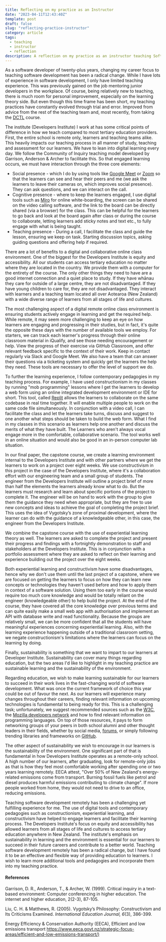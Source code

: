 ```yaml
---
title: Reflecting on my practice as an Instructor
date: "2023-04-11T12:43:40Z"
template: post
draft: false
slug: "reflecting-practice-instructor"
category: article
tags:
  - teaching
  - instructor
  - reflection
description: A reflection on my practice as an instructor teaching Software Development at Developers Institute
---
```


As a software developer of twenty-plus years, changing my career focus to teaching software development has been a radical change. While I have lots of experience in software development, I only have limited teaching experience. This was previously gained on the job mentoring junior developers in the workplace. Of course, being relatively new to teaching, there is much room for personal improvement, especially on the learning theory side. But even though this time frame has been short, my teaching practices have constantly evolved through trial and error. Improved from advice from the rest of the teaching team and, most recently, from taking the [DCTL](https://academyex.com/courses/micro-credential/digital-and-collaborative-teaching-and-learning-micro-credential) course.

The institute (Developers Institute) I work at has some critical points of difference in how we teach compared to most tertiary education providers. First, the entire school is remote only, learners and teaching teams alike. This heavily impacts our teaching process in all manner of study, teaching and assessment for our learners. We have to lean into digital learning every day. We follow the Community of Inquiry teaching model developed by Garrison, Anderson & Archer to facilitate this. So that engaged learning occurs, we must have interaction through the three core elements:

- Social presence - which I do by using tools like [Google Meet](https://meet.google.com) or [Zoom](https://zoom.us) so that the learners can see and hear their peers and me (we ask the learners to leave their cameras on, which improves social presence). They can ask questions, and we can interact on the call.
- Cognitive presence - where to keep the learners engaged, I use digital tools such as [Miro](https://miro.com) for online white-boarding, the screen can be shared on the video calling software, and the link to the board can be directly shared (via a browser) for the class. This can be helpful for the learners to go back and look at the board again after class or during the course to collaborate, letting learners add sticky notes and text etc., to fully engage with what is being taught.
- Teaching presence - During a call, I facilitate the class and guide the lesson, ensuring we keep on task. Starting discussion topics, asking guiding questions and offering help if required.

There are a lot of benefits to a digital and collaborative online class environment. One of the biggest for the Developers Institute is equity and accessibility. All our students can access tertiary education no matter where they are located in the country. We provide them with a computer for the entirety of the course. The only other things they need to have are a good internet connection and a quiet place to study. If they have whānau they care for outside of a large centre, they are not disadvantaged. If they have young children to care for, they are not disadvantaged. They interact with learners and a teaching team located all over Aotearoa (New Zealand) with a wide diverse range of learners from all stages of life and cultures.

The most challenging aspect of a digital remote online class environment is ensuring students actively engage in learning and get the required help. While remote, it may seem more challenging to keep an eye on how learners are engaging and progressing in their studies, but in fact, it's quite the opposite these days with the number of available tools we employ. For starters, we can track each learner's progress through their online classroom material in iQualify, and see those needing encouragement or help. View the progress of their exercise via GitHub Classroom, and offer relevant feedback specific to the context of their work. Keep in contact regularly via Slack and Google Meet. We also have a team that can answer their questions via a ticketing system and quickly get the learners the help they need. These tools are necessary to offer the level of support we do.

To further the learning experience, I follow contemporary pedagogies in my teaching process. For example, I have used constructionism in my classes by running "mob programming" lessons where I get the learners to develop a web form using an online integrated development environment or IDE for short. This tool, called [Replit](https://replit.com) allows the learners to collaborate on the same codebase in real time together. It will enable multiple people to work on the same code file simultaneously. In conjunction with a video call, I can facilitate the class and let the learners take turns, discuss and suggest to one another what steps should be taken to build the web form. What I find in my classes in this scenario as learners help one another and discuss the merits of what they have built. The Learners who aren't always vocal engage more in the comfortable, collaborative scenario. The tool works well in an online situation and would also be good in an in-person computer lab situation.

In our final paper, the capstone course, we create a learning environment internal to the Developers Institute and with other partners where we get the learners to work on a project over eight weeks. We use constructivism in this project in the case of the Developers Institute, where it's a collaboration effort with our engineering team and a small group of students. The engineer from the Developers Institute will outline a project brief of more than half the elements the learners already know what to do. But the learners must research and learn about specific portions of the project to complete it. The engineer will be on hand to work with the group to give them the guidance they need when appropriate, but they are free to use new concepts and ideas to achieve the goal of completing the project brief. This uses the idea of Vygotsky’s zone of proximal development, where the learner can do with the guidance of a knowledgeable other, in this case, the engineer from the Developers Institute.

We combine the capstone course with the use of experiential learning theory as well. The learners are asked to complete the project and present their progress and findings with a fortnightly demonstration to staff and stakeholders at the Developers Institute. This is in conjunction with a portfolio assessment where they are asked to reflect on their learning and experience building out the project over the eight weeks.

Both experiential learning and constructivism have some disadvantages, hence why we don't use them until the last project of a capstone, where we are focused on getting the learners to focus on how they can learn new concepts or technologies they haven't used before and how to apply them in context of a software solution. Using them too early in the course would require too much core knowledge and would be totally reliant on the engineer (knowledgeable other) to help build the project. At the end of the course, they have covered all the core knowledge over previous terms and can quite easily make a small web app with authorisation and implement an API with database write and read functionality. Because the groups are relatively small, we can be more confident that all the students will have meaningful experiences concerning experiential learning. Also, with the learning experience happening outside of a traditional classroom setting, we negate constructionism's limitations where the learners can focus on the learning by doing.

Finally, sustainability is something that we want to impart to our learners at Developer Institute. Sustainability can cover many things regarding education, but the two areas I'd like to highlight in my teaching practice are sustainable learning and the sustainability of the environment.

Regarding education, we wish to make learning sustainable for our learners to succeed in their work lives in the fast-changing world of software development. What was once the current framework of choice this year could be out of favour the next. As our learners will experience many changes throughout their careers, finding relevant information on upcoming technologies is fundamental to being ready for this. This is a challenging task; unfortunately, we suggest recommended sources such as the [W3C](https://www.w3.org/), the [Mozilla developers network](https://developer.mozilla.org/en-US/) and how to find relevant information on programming languages. On top of those resources, it pays to form networking groups of your peers in both school alumni and other thought leaders in their fields, whether by social media, [forums](https://stackoverflow.com/), or simply following trending libraries and frameworks on [GitHub](https://www.github.com).

The other aspect of sustainability we wish to encourage in our learners is the sustainability of the environment. One significant part of that is fundamental in how Developers Institute operates as a remote-only school. A high number of our learners, after graduating, look for remote-only jobs as that is how they feel most comfortable working after spending one or two years learning remotely. EECA attest, "Over 50% of New Zealand's energy-related emissions come from transport. Burning fossil fuels like petrol and diesel produces harmful emissions contributing to climate change". If more people worked from home, they would not need to drive to an office, reducing emissions.

Teaching software development remotely has been a challenging yet fulfilling experience for me. The use of digital tools and contemporary pedagogies such as constructionism, experiential learning, and constructivism have helped to engage learners and facilitate their learning process. The Developers Institute's focus on equity and accessibility has allowed learners from all stages of life and cultures to access tertiary education anywhere in New Zealand. The institute's emphasis on sustainability in learning and the environment is essential for our learners to succeed in their future careers and contribute to a better world. Teaching software development remotely has been a radical change, but I have found it to be an effective and flexible way of providing education to learners. I wish to learn more additional tools and pedagogies and incorporate them into my teaching practice.

#### References

Garrison, D. R., Anderson, T., & Archer, W. (1999). Critical inquiry in a text-based environment: Computer conferencing in higher education. The internet and higher education, 2(2-3), 87-105.

Liu, C. H. & Matthews, R. (2005). Vygotsky’s Philosophy: Constructivism and Its Criticisms Examined. _International Education Journal, 6_(3), 386-399.

Energy Efficiency & Conservation Authority (EECA), Efficient and low emissions transport [https://www.eeca.govt.nz/strategic-focus-areas/efficient-and-low-emissions-transport/)](https://www.eeca.govt.nz/strategic-focus-areas/efficient-and-low-emissions-transport/)
